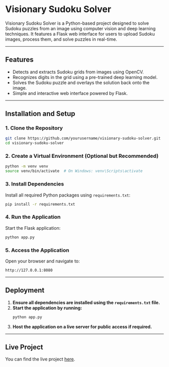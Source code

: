 
# Visionary Sudoku Solver

Visionary Sudoku Solver is a Python-based project designed to solve Sudoku puzzles from an image using computer vision and deep learning techniques. It features a Flask web interface for users to upload Sudoku images, process them, and solve puzzles in real-time.

---

## Features
- Detects and extracts Sudoku grids from images using OpenCV.
- Recognizes digits in the grid using a pre-trained deep learning model.
- Solves the Sudoku puzzle and overlays the solution back onto the image.
- Simple and interactive web interface powered by Flask.

---

## Installation and Setup

### 1. Clone the Repository
```bash
git clone https://github.com/yourusername/visionary-sudoku-solver.git
cd visionary-sudoku-solver
```

### 2. Create a Virtual Environment (Optional but Recommended)
```bash
python -m venv venv
source venv/bin/activate  # On Windows: venv\Scripts\activate
```

### 3. Install Dependencies
Install all required Python packages using `requirements.txt`:
```bash
pip install -r requirements.txt
```

### 4. Run the Application
Start the Flask application:
```bash
python app.py
```

### 5. Access the Application
Open your browser and navigate to:
```
http://127.0.0.1:8080
```

---

## Deployment

1. **Ensure all dependencies are installed using the `requirements.txt` file.**
2. **Start the application by running:**
   ```bash
   python app.py
   ```
3. **Host the application on a live server for public access if required.**

---

## Live Project
You can find the live project [here](#).
